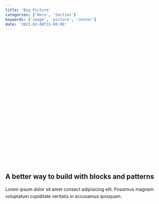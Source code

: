 ```yaml
---
title: 'Big Picture'
categories: ['Hero', 'Section']
keywords: ['image', 'picture', 'center']
date: '2021-02-08T15:00:00'
---
```


<!-- wp:group {"align":"wide","style":{"spacing":{"padding":{"top":"10vh","bottom":"10vh"}}}} -->
<div class="wp-block-group alignwide" style="padding-top:10vh;padding-bottom:10vh">

<div class="wp-block-group__inner-container">

<!-- wp:heading {"textAlign":"center"} -->
<h2 class="has-text-align-center f2 f1-l mt0 lh-solid"><strong>A better way to build with blocks and patterns</strong></h2>
<!-- /wp:heading -->

<!-- wp:paragraph {"className":"dsadsa","fontSize":"large","textAlign":"center","style":{"typography":{"lineHeight":"1.6"}}} -->
<p class="has-text-align-center has-large-font-size o-70 my0" style="line-height:1.6">Lorem ipsum dolor sit amet consect adipisicing elit. Possimus magnam voluptatum cupiditate veritatis in accusamus quisquam.</p>
<!-- /wp:paragraph -->

<!-- wp:spacer {"height":20} -->
<div style="height:20px" aria-hidden="true" class="wp-block-spacer"></div>
<!-- /wp:spacer -->

<!-- wp:image {"align":"wide","sizeSlug":"large"} -->
<figure class="wp-block-image alignwide size-large"><img src="https://images.unsplash.com/photo-1585424529208-7bc775e92a74?ixid=MXwxMjA3fDB8MHxwaG90by1wYWdlfHx8fGVufDB8fHw%3D&amp;ixlib=rb-1.2.1&amp;auto=format&amp;fit=crop&amp;w=1280&amp;q=80" alt=""/></figure>
<!-- /wp:image -->

</div>
</div>
<!-- /wp:group -->
